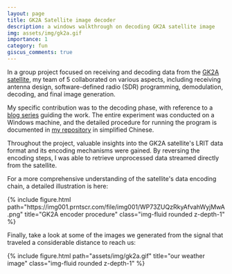 ```yaml
---
layout: page
title: GK2A Satellite image decoder
description: a windows walkthrough on decoding GK2A satellite image
img: assets/img/gk2a.gif
importance: 1
category: fun
giscus_comments: true
---
```


In a group project focused on receiving and decoding data from the [GK2A satellite](https://nmsc.kma.go.kr/enhome/html/base/cmm/selectPage.do?page=satellite.gk2a.intro), my team of 5 collaborated on various aspects, including receiving antenna design, software-defined radio (SDR) programming, demodulation, decoding, and final image generation.

My specific contribution was to the decoding phase, with reference to a [blog series](https://lucasteske.dev/satcom-projects/satellite-projects) guiding the work. The entire experiment was conducted on a Windows machine, and the detailed procedure for running the program is documented in [my repository](https://github.com/ykchong45/GK2A-Satellite-Data-Decode) in simplified Chinese.

Throughout the project, valuable insights into the GK2A satellite's LRIT data format and its encoding mechanisms were gained. By reversing the encoding steps, I was able to retrieve unprocessed data streamed directly from the satellite.

For a more comprehensive understanding of the satellite's data encoding chain, a detailed illustration is here:

<div class="row">
    <div class="col-sm mt-3 mt-md-0">
        {% include figure.html path="https://img001.prntscr.com/file/img001/WP73ZUQzRkyAfvahWyjMwA.png" title="GK2A encoder procedure" class="img-fluid rounded z-depth-1" %}
    </div>
</div>

Finally, take a look at some of the images we generated from the signal that traveled a considerable distance to reach us: 

<div class="row justify-content-center">
    {% include figure.html path="assets/img/gk2a.gif" title="our weather image" class="img-fluid rounded z-depth-1" %}
</div>